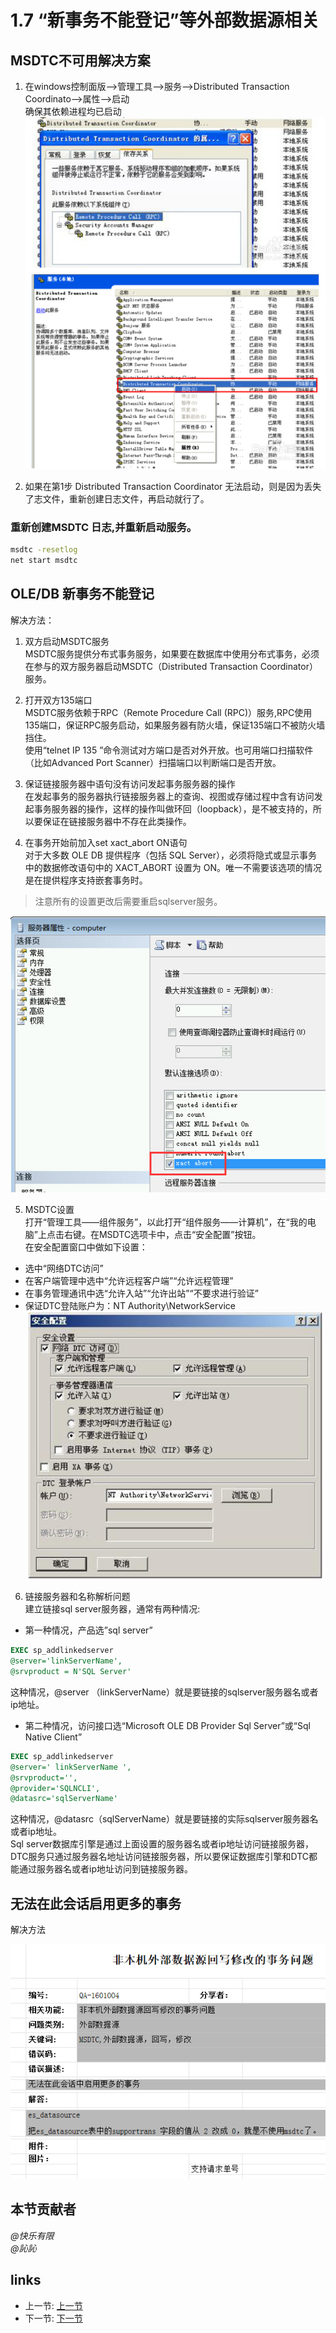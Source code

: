 # 1.7 “新事务不能登记”等外部数据源相关
## MSDTC不可用解决方案
1. 在windows控制面版-->管理工具-->服务-->Distributed Transaction Coordinato-->属性-->启动  
确保其依赖进程均已启动  
![](/images/1.7.1.jpg)

2. 如果在第1步 Distributed Transaction Coordinator 无法启动，则是因为丢失了志文件，重新创建日志文件，再启动就行了。
### 重新创建MSDTC 日志,并重新启动服务。
```sh
msdtc -resetlog
net start msdtc
```

## OLE/DB 新事务不能登记
解决方法：  
 1. 双方启动MSDTC服务  
MSDTC服务提供分布式事务服务，如果要在数据库中使用分布式事务，必须在参与的双方服务器启动MSDTC（Distributed Transaction Coordinator）服务。

 2. 打开双方135端口  
MSDTC服务依赖于RPC（Remote Procedure Call (RPC)）服务,RPC使用135端口，保证RPC服务启动，如果服务器有防火墙，保证135端口不被防火墙挡住。  
使用“telnet IP 135 ”命令测试对方端口是否对外开放。也可用端口扫描软件（比如Advanced Port Scanner）扫描端口以判断端口是否开放。  

 3. 保证链接服务器中语句没有访问发起事务服务器的操作  
在发起事务的服务器执行链接服务器上的查询、视图或存储过程中含有访问发起事务服务器的操作，这样的操作叫做环回（loopback），是不被支持的，所以要保证在链接服务器中不存在此类操作。  

 4. 在事务开始前加入set xact_abort ON语句  
对于大多数 OLE DB 提供程序（包括 SQL Server），必须将隐式或显示事务中的数据修改语句中的 XACT_ABORT 设置为 ON。唯一不需要该选项的情况是在提供程序支持嵌套事务时。  

> 注意所有的设置更改后需要重启sqlserver服务。

![](/images/1.7.3.jpg)

 5. MSDTC设置  
打开“管理工具――组件服务”，以此打开“组件服务――计算机”，在“我的电脑”上点击右键。在MSDTC选项卡中，点击“安全配置”按钮。  
在安全配置窗口中做如下设置：  
  * 选中“网络DTC访问”  
  * 在客户端管理中选中“允许远程客户端”“允许远程管理”  
  * 在事务管理通讯中选“允许入站”“允许出站”“不要求进行验证”  
  * 保证DTC登陆账户为：NT Authority\NetworkService  
![](/images/1.7.2.jpg)

 6. 链接服务器和名称解析问题  
建立链接sql server服务器，通常有两种情况:  
  * 第一种情况，产品选”sql server”
```sql
EXEC sp_addlinkedserver
@server='linkServerName',
@srvproduct = N'SQL Server'
```
这种情况，@server （linkServerName）就是要链接的sqlserver服务器名或者ip地址。

  * 第二种情况，访问接口选“Microsoft OLE DB Provider Sql Server”或“Sql Native Client”
```sql
EXEC sp_addlinkedserver
@server=' linkServerName ',
@srvproduct='',
@provider='SQLNCLI',
@datasrc='sqlServerName'
```
这种情况，@datasrc（sqlServerName）就是要链接的实际sqlserver服务器名或者ip地址。  
Sql server数据库引擎是通过上面设置的服务器名或者ip地址访问链接服务器，DTC服务只通过服务器名地址访问链接服务器，所以要保证数据库引擎和DTC都能通过服务器名或者ip地址访问到链接服务器。 

## 无法在此会话启用更多的事务
解决方法

![](/images/1.7.3.png)

## 本节贡献者
*@快乐有限*  
*@訫訫*

## links
  * 上一节: [上一节](<01.6.md>)
  * 下一节: [下一节](<01.8.md>)
